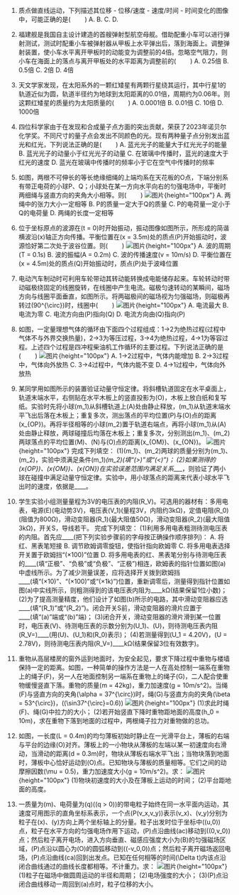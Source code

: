 1. 质点做直线运动，下列描述其位移 - 位移/速度 - 速度/时间 - 时间变化的图像中，可能正确的是($\qquad$)
A.
B.
C.
D.

2. 福建舰是我国自主设计建造的首艘弹射型航空母舰。借助配重小车可以进行弹射测试，测试时配重小车被弹射器从甲板上水平弹出后，落到海面上。调整弹射装置，使小车水平离开甲板时的动能变为调整前的4倍。忽略空气阻力，则小车在海面上的落点与离开甲板处的水平距离为调整前的($\qquad$)
A. 0.25倍
B. 0.5倍
C. 2倍
D. 4倍

3. 天文学家发现，在太阳系外的一颗红矮星有两颗行星绕其运行，其中行星1的轨道近似为圆，轨道半径约为地球到太阳距离的0.01倍，周期约为0.06年。则这颗红矮星的质量约为太阳质量的($\qquad$)
A. 0.0001倍
B. 0.01倍
C. 10倍
D. 1000倍

4. 四位科学家由于在发现和合成量子点方面的突出贡献，荣获了2023年诺贝尔化学奖。不同尺寸的量子点会发出不同颜色的光。现有两种量子点分别发出蓝光和红光，下列说法正确的是($\qquad$)
A. 蓝光光子的能量大于红光光子的能量
B. 蓝光光子的动量小于红光光子的动量
C. 在玻璃中传播时，蓝光的速度大于红光的速度
D. 蓝光在玻璃中传播时的频率小于它在空气中传播时的频率

5. 如图，两根不可伸长的等长绝缘细绳的上端均系在天花板的O点，下端分别系有带正电荷的小球P、Q；小球处在某一方向水平向右的匀强电场中，平衡时两细绳与竖直方向的夹角大小相等。则($\qquad$)
![图片](../Teyian_p_附件/附件/2024年高考新课标卷物理真题/img_5_1_23151225.png){height="100px"}
A. 两绳中的张力大小一定相等
B. P的质量一定大于Q的质量
C. P的电荷量一定小于Q的电荷量
D. 两绳的长度一定相等

6. 位于坐标原点的波源在\(t = 0\)时开始振动，振动图像如图所示，所形成的简谐横波沿\(x\)轴正方向传播。平衡位置在\(x = 3.5m\)处的质点\(P\)开始振动时，波源恰好第二次处于波谷位置。则($\qquad$)
![图片](../Teyian_p_附件/附件/2024年高考新课标卷物理真题/img_6_1_23151226.png){height="100px"}
A. 波的周期\(T = 0.1s\)
B. 波的振幅\(A = 0.2m\)
C. 波的传播速度\(v = 10m/s\)
D. 平衡位置在\(x = 4.5m\)处的质点\(Q\)开始振动时，质点\(P\)处于波峰位置

7. 电动汽车制动时可利用车轮带动其转动能转换成电能储存起来。车轮转动时带动磁极绕固定的线圈旋转，在线圈中产生电流。磁极匀速转动的某瞬间，磁场方向与线圈平面垂直，如图所示。将两磁极间的磁场视为匀强磁场，则磁极再转过\(90^{\circ}\)时，线圈中($\qquad$)
![图片](../Teyian_p_附件/附件/2024年高考新课标卷物理真题/img_7_1_23151227.png){height="100px"}
A. 电流最大
B. 电流为零
C. 电流方向由\(P\)指向\(Q\)
D. 电流方向由\(Q\)指向\(P\)

8. 如图，一定量理想气体的循环由下面四个过程组成：1→2为绝热过程(过程中气体不与外界交换热量)，2→3为等压过程，3→4为绝热过程，4→1为等容过程。上述四个过程是四冲程柴油机工作循环的主要过程。下列说法正确的是($\qquad$)
![图片](../Teyian_p_附件/附件/2024年高考新课标卷物理真题/img_8_1_23151228.png){height="100px"}
A. 1→2过程中，气体内能增加
B. 2→3过程中，气体向外放热
C. 3→4过程中，气体内能不变
D. 4→1过程中，气体向外放热

9. 某同学用如图所示的装置验证动量守恒定律。将斜槽轨道固定在水平桌面上，轨道末端水平，右侧贴在水平木板上的竖直投影为\(O\)，木板上放白纸和复写纸。实验时先将小球\(m_1\)从斜槽轨道上\(A\)处由静止释放，\(m_1\)从轨道末端水平飞出后落在木板上；重复多次，测出落点的平均位置\(P\)与\(O\)点的距离\(x_{OP}\)。再将半径相等的小球\(m_2\)置于轨道右端点，再将小球\(m_1\)从\(A\)处由静止释放，两球碰撞后均落在木板上；重复多次，分别测出\(m_1\)、\(m_2\)两球落点的平均位置\(M\)、\(N\)与\(O\)点的距离\(x_{OM}\)、\(x_{ON}\)。
![图片](../Teyian_p_附件/附件/2024年高考新课标卷物理真题/img_9_1_23151229.png){height="100px"}
完成下列填空：
(1)\(m_1\)、\(m_2\)两球的质量分别为\(m_1\)、\(m_2\)，实验中须满足条件\(m_1\)____\(m_2\)(填“\(>\)”或“\(<\)”)；
(2)如果测得的\(x_{OP}\)、\(x_{OM}\)、\(x_{ON}\)在实验误差范围内满足关系____，则验证了两小球在碰撞中满足动量守恒定律。实验中，用小球落点的距离来代表小球水平飞出时的速度，依据是____。

10. 学生实验小组测量量程为3V的电压表的内阻\(R_V\)。可选用的器材有：多用电表，电源\(E\)(电动势3V)，电压表\(V_1\)(量程3V，内阻约3kΩ)，定值电阻\(R_0\)(阻值为800Ω)，滑动变阻器\(R_1\)(最大阻值50Ω)，滑动变阻器\(R_2\)(最大阻值3kΩ)，开关S，导线若干。
完成下列填空：
(1)利用多用电表粗测待测电压表的内阻。首先应____(把下列实验步骤前的字母按正确操作顺序排列)：
A. 将红、黑表笔短接
B. 调节欧姆调零旋钮，使指针指向欧姆零
C. 将多用电表选择开关置于欧姆挡“\(×100\)”位置
D. 将多用电表的红、黑表笔分别与待测电压表的____(填“正极”、“负极”或“负极”、“正极”)相连，欧姆表的指针位置如图(a)中虚线所示。为了减少测量误差，应将选择开关拨到欧姆挡____(填“\(×10\)”、“\(×100\)”或“\(×1k\)”)位置，重新调零后，测量得到指针位置如图(a)中实线所示，则粗测得到的该电压表内阻为____kΩ(结果保留1位小数)；
(2)为了提高测量精度，他们设计了如图(b)所示的电路，其中滑动变阻器应选____(填“\(R_1\)”或“\(R_2\)”)。闭合开关S前，滑动变阻器的滑片应置于____(填“\(a\)”端或“\(b\)”端)；
(3)闭合开关，滑动变阻器的滑片滑到某一位置时，电压表\(V\)、待测电压表的示数分别为\(U_1\)、\(U\)，则待测电压表内阻\(R_V=\)____(用\(U\)、\(U_1\)和\(R_0\)表示)；
(4)若测量得到\(U_1 = 4.20V\)，\(U = 2.78V\)，则待测电压表内阻\(R_V=\)____kΩ(结果保留3位有效数字)。

11. 重物从高层楼房的窗外运到地面时，为安全起见，要求下降过程中重物与楼墙保持一定的距离。如图，一种简单的操作方法是一人在高处控制一端系在重物上的绳子\(F\)，另一人在地面控制另一端系在重物上的绳子\(G\)，二人配合使重物缓慢竖直下落。重物的质量\(m = 42kg\)，重力加速度\(g = 10m/s^2\)。当绳\(F\)与竖直方向的夹角\(\alpha = 37^{\circ}\)时，绳\(G\)与竖直方向的夹角\(\beta = 53^{\circ}\)，\((\sin37^{\circ}=0.6)\)
![图片](../Teyian_p_附件/附件/2024年高考新课标卷物理真题/img_11_1_23151231.png){height="100px"}
(1)求此时绳\(F\)、绳\(G\)中拉力的大小；
(2)若开始竖直下降时重物距地面的高度\(h_0 = 10m\)，求在重物下落到地面的过程中，两根绳子拉力对重物做的总功。

12. 如图，一长度\(L = 0.4m\)的均匀薄板初始时静止在一光滑平台上，薄板的右端与平台的边缘\(O\)对齐。薄板上的一小物块从薄板的左端以某一初速度向右滑动，当滑动的距离\(d = 0.3m\)时，物块从薄板右端水平飞出；当物块落到地面时，薄板中心恰好运动到\(O\)点。已知物块与薄板的质量相等。它们之间的动摩擦因数\(\mu = 0.5\)，重力加速度大小\(g = 10m/s^2\)。求：
![图片](../Teyian_p_附件/附件/2024年高考新课标卷物理真题/img_12_1_23151232.png){height="100px"}
(1)物块初速度的大小及在薄板上运动的时间；
(2)平台距地面的高度。

13. 一质量为\(m\)、电荷量为\(q\)(\(q > 0\))的带电粒子始终在同一水平面内运动，其速度可用图示的直角坐标系表示，一个点\(P(v_x,v_y)\)表示\(v_x\)、\(v_y\)分别为粒子在\(x\)、\(y\)方向上两个坐标轴上的分量。粒子出发时位于坐标中\((u,0)\)点，粒子在水平方向的匀强电场作用下运动，\(P\)点沿曲线\(ac\)移动到\((0,v_0)\)点；然后粒子离开电场，进入方向垂直、磁感应强度大小为\(B\)的匀强磁场区域，\(P\)点沿以圆心为\(O\)的圆弧移动到\((-v_0,0)\)点；然后粒子离开磁场返回电场，\(P\)点沿曲线\(ca\)回到出发点。已知在任何相等的时间\(\Delta t\)内该点沿闭合曲线通过的曲线长度都相等。不计重力。求：
![图片](../Teyian_p_附件/附件/2024年高考新课标卷物理真题/img_13_1_23151233.png){height="100px"}
(1)粒子在磁场中做圆周运动的半径和周期；
(2)电场强度的大小；
(3)\(P\)点沿闭合曲线移动一周回到\(a\)点时，粒子位移的大小。